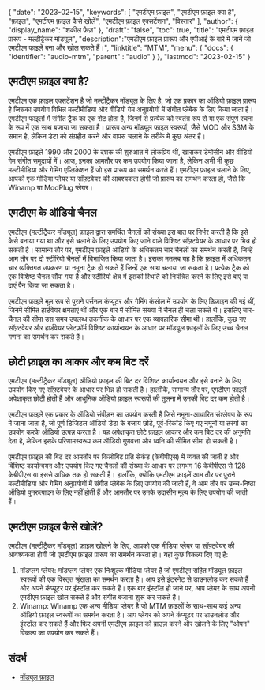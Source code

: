 {
"date": "2023-02-15",
  "keywords": [
"एमटीएम फ़ाइल",
"एमटीएम फ़ाइल क्या है",
"फ़ाइल",
"एमटीएम फ़ाइल कैसे खोलें",
"एमटीएम फ़ाइल एक्सटेंशन",
"विस्तार"
],
  "author": {
"display_name": "शकील फ़ैज़"
},
"draft": "false",
"toc": true,
"title": "एमटीएम फ़ाइल प्रारूप - मल्टीट्रैकर मॉड्यूल",
  "description":"एमटीएम फ़ाइल प्रारूप और एपीआई के बारे में जानें जो एमटीएम फाइलें बना और खोल सकते हैं।",
"linktitle": "MTM",
  "menu": {
    "docs": {
      "identifier": "audio-mtm",
"parent" : "audio"
}
},
"lastmod": "2023-02-15"
}

## एमटीएम फ़ाइल क्या है?

एमटीएम एक फ़ाइल एक्सटेंशन है जो मल्टीट्रैकर मॉड्यूल के लिए है, जो एक प्रकार का ऑडियो फ़ाइल प्रारूप है जिसका उपयोग विभिन्न मल्टीमीडिया और वीडियो गेम अनुप्रयोगों में संगीत प्लेबैक के लिए किया जाता है। एमटीएम फाइलों में संगीत ट्रैक का एक सेट होता है, जिनमें से प्रत्येक को स्वतंत्र रूप से या एक संपूर्ण रचना के रूप में एक साथ बजाया जा सकता है। प्रारूप अन्य मॉड्यूल फ़ाइल स्वरूपों, जैसे MOD और S3M के समान है, लेकिन डेटा को संग्रहीत करने और वापस चलाने के तरीके में कुछ अंतर हैं।

एमटीएम फ़ाइलें 1990 और 2000 के दशक की शुरुआत में लोकप्रिय थीं, खासकर डेमोसीन और वीडियो गेम संगीत समुदायों में। आज, इनका आमतौर पर कम उपयोग किया जाता है, लेकिन अभी भी कुछ मल्टीमीडिया और गेमिंग एप्लिकेशन हैं जो इस प्रारूप का समर्थन करते हैं। एमटीएम फ़ाइल चलाने के लिए, आपको एक मीडिया प्लेयर या सॉफ़्टवेयर की आवश्यकता होगी जो प्रारूप का समर्थन करता हो, जैसे कि Winamp या ModPlug प्लेयर।

## एमटीएम के ऑडियो चैनल

एमटीएम (मल्टीट्रैकर मॉड्यूल) फ़ाइल द्वारा समर्थित चैनलों की संख्या इस बात पर निर्भर करती है कि इसे कैसे बनाया गया था और इसे चलाने के लिए उपयोग किए जाने वाले विशिष्ट सॉफ़्टवेयर के आधार पर भिन्न हो सकती है। सामान्य तौर पर, एमटीएम फ़ाइलें ऑडियो के अधिकतम चार चैनलों का समर्थन करती हैं, जिन्हें आम तौर पर दो स्टीरियो चैनलों में विभाजित किया जाता है। इसका मतलब यह है कि फ़ाइल में अधिकतम चार व्यक्तिगत उपकरण या नमूना ट्रैक हो सकते हैं जिन्हें एक साथ चलाया जा सकता है। प्रत्येक ट्रैक को एक विशिष्ट चैनल सौंपा गया है और स्टीरियो क्षेत्र में इसकी स्थिति को नियंत्रित करने के लिए इसे बाएं या दाएं पैन किया जा सकता है।

एमटीएम फ़ाइलें मूल रूप से पुराने पर्सनल कंप्यूटर और गेमिंग कंसोल में उपयोग के लिए डिज़ाइन की गई थीं, जिनमें सीमित हार्डवेयर क्षमताएं थीं और एक बार में सीमित संख्या में चैनल ही चला सकते थे। इसलिए चार-चैनल की सीमा उस समय उपलब्ध तकनीक के आधार पर एक व्यावहारिक सीमा थी। हालाँकि, कुछ नए सॉफ़्टवेयर और हार्डवेयर प्लेटफ़ॉर्म विशिष्ट कार्यान्वयन के आधार पर मॉड्यूल फ़ाइलों के लिए उच्च चैनल गणना का समर्थन कर सकते हैं।

## छोटी फ़ाइल का आकार और कम बिट दरें

एमटीएम (मल्टीट्रैकर मॉड्यूल) ऑडियो फ़ाइल की बिट दर विशिष्ट कार्यान्वयन और इसे बनाने के लिए उपयोग किए गए सॉफ़्टवेयर के आधार पर भिन्न हो सकती है। हालाँकि, सामान्य तौर पर, एमटीएम फ़ाइलें अपेक्षाकृत छोटी होती हैं और आधुनिक ऑडियो फ़ाइल स्वरूपों की तुलना में उनकी बिट दर कम होती है।

एमटीएम फ़ाइलें एक प्रकार के ऑडियो संपीड़न का उपयोग करती हैं जिसे नमूना-आधारित संश्लेषण के रूप में जाना जाता है, जो पूर्ण डिजिटल ऑडियो डेटा के बजाय छोटे, पूर्व-रिकॉर्ड किए गए नमूनों या तरंगों का उपयोग करके ऑडियो उत्पन्न करता है। यह अपेक्षाकृत छोटे फ़ाइल आकार और कम बिट दर की अनुमति देता है, लेकिन इसके परिणामस्वरूप कम ऑडियो गुणवत्ता और ध्वनि की सीमित सीमा हो सकती है।

एमटीएम फ़ाइल की बिट दर आमतौर पर किलोबिट प्रति सेकंड (केबीपीएस) में व्यक्त की जाती है और विशिष्ट कार्यान्वयन और उपयोग किए गए चैनलों की संख्या के आधार पर लगभग 16 केबीपीएस से 128 केबीपीएस या इससे अधिक तक हो सकती है। हालाँकि, क्योंकि एमटीएम फ़ाइलें आम तौर पर पुराने मल्टीमीडिया और गेमिंग अनुप्रयोगों में संगीत प्लेबैक के लिए उपयोग की जाती हैं, वे आम तौर पर उच्च-निष्ठा ऑडियो पुनरुत्पादन के लिए नहीं होती हैं और आमतौर पर उनके उदासीन मूल्य के लिए उपयोग की जाती हैं।

## एमटीएम फ़ाइल कैसे खोलें?

एमटीएम (मल्टीट्रैकर मॉड्यूल) फ़ाइल खोलने के लिए, आपको एक मीडिया प्लेयर या सॉफ़्टवेयर की आवश्यकता होगी जो एमटीएम फ़ाइल प्रारूप का समर्थन करता हो। यहां कुछ विकल्प दिए गए हैं:

1. मॉडप्लग प्लेयर: मॉडप्लग प्लेयर एक निःशुल्क मीडिया प्लेयर है जो एमटीएम सहित मॉड्यूल फ़ाइल स्वरूपों की एक विस्तृत श्रृंखला का समर्थन करता है। आप इसे इंटरनेट से डाउनलोड कर सकते हैं और अपने कंप्यूटर पर इंस्टॉल कर सकते हैं। एक बार इंस्टॉल हो जाने पर, आप प्लेयर के साथ अपनी एमटीएम फ़ाइल खोल सकते हैं और संगीत बजाना शुरू कर सकते हैं।
2. Winamp: Winamp एक अन्य मीडिया प्लेयर है जो MTM फ़ाइलों के साथ-साथ कई अन्य ऑडियो फ़ाइल स्वरूपों का समर्थन करता है। आप प्लेयर को अपने कंप्यूटर पर डाउनलोड और इंस्टॉल कर सकते हैं और फिर अपनी एमटीएम फ़ाइल को ब्राउज़ करने और खोलने के लिए "ओपन" विकल्प का उपयोग कर सकते हैं।

## संदर्भ
* [मॉड्यूल फ़ाइल](https://en.wikipedia.org/wiki/Module_file)

